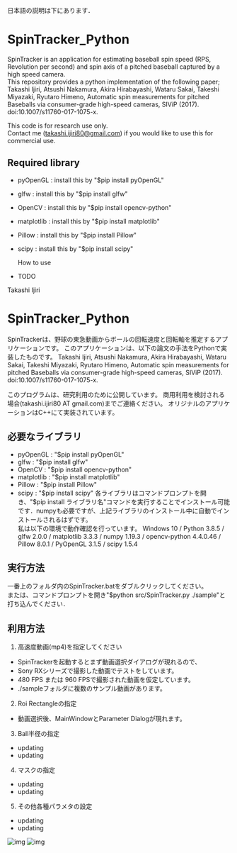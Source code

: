 日本語の説明は下にあります．

# SpinTracker_Python
SpinTracker is an application for estimating baseball spin speed (RPS, Revolution per second) and spin axis of a pitched baseball captured by a high speed camera.  
This repository provides a python implementation of the following paper;  
Takashi Ijiri, Atsushi Nakamura, Akira Hirabayashi, Wataru Sakai, Takeshi Miyazaki, Ryutaro Himeno, Automatic spin measurements for pitched Baseballs via consumer-grade high-speed cameras, SIViP (2017). doi:10.1007/s11760-017-1075-x.  

This code is for research use only.  
Contact me (takashi.ijiri80@gmail.com) if you would like to use this for commercial use.   


## Required library  
- pyOpenGL   : install this by "$pip install pyOpenGL"
- glfw       : install this by "$pip install glfw"
- OpenCV     : install this by "$pip install opencv-python"
- matplotlib : install this by "$pip install matplotlib"
- Pillow     : install this by "$pip install Pillow"
- scipy      : install this by "$pip install scipy"


  How to use  
- TODO


Takashi Ijiri


# SpinTracker_Python
SpinTrackerは、野球の東急動画からボールの回転速度と回転軸を推定するアプリケーションです。
このアプリケーションは、以下の論文の手法をPythonで実装したものです。
Takashi Ijiri, Atsushi Nakamura, Akira Hirabayashi, Wataru Sakai, Takeshi Miyazaki, Ryutaro Himeno, Automatic spin measurements for pitched Baseballs via consumer-grade high-speed cameras, SIViP (2017). doi:10.1007/s11760-017-1075-x.  

このプログラムは、研究利用のために公開しています。
商用利用を検討される場合(takashi.ijiri80 AT gmail.com)までご連絡ください。
オリジナルのアプリケーションはC++にて実装されています。

## 必要なライブラリ 
- pyOpenGL   : "$pip install pyOpenGL"
- glfw       : "$pip install glfw"
- OpenCV     : "$pip install opencv-python"
- matplotlib : "$pip install matplotlib"
- Pillow     : "$pip install Pillow"
- scipy      : "$pip install scipy"
各ライブラリはコマンドプロンプトを開き、"$pip install ライブラリ名"コマンドを実行することでインストール可能です．numpyも必要ですが、上記ライブラリのインストール中に自動でインストールされるはずです。  
私は以下の環境で動作確認を行っています。
Windows 10 / Python 3.8.5 / glfw 2.0.0 / matplotlib 3.3.3 / numpy 1.19.3 / opencv-python 4.4.0.46 / Pillow 8.0.1 / PyOpenGL 3.1.5 / scipy 1.5.4


## 実行方法
一番上のフォルダ内のSpinTracker.batをダブルクリックしてください。  
または、コマンドプロンプトを開き"$python src/SpinTracker.py ./sample"と打ち込んでください．    

## 利用方法
1. 高速度動画(mp4)を指定してください
- SpinTrackerを起動するとまず動画選択ダイアログが現れるので、
- Sony RXシリーズで撮影した動画でテストをしています。
- 480 FPS または 960 FPSで撮影された動画を仮定しています。
- ./sampleフォルダに複数のサンプル動画があります。

2. Roi Rectangleの指定
- 動画選択後、MainWindowとParameter Dialogが現れます。 

3. Ball半径の指定
- updating 
- updating 

4. マスクの指定
- updating
- updating 

5. その他各種パラメタの設定
- updating 
- updating 


![img](https://github.com/TakashiIjiri/SpinTracker_Python/imgs/mainwindow.png)
![img](https://github.com/TakashiIjiri/SpinTracker_Python/imgs/dialog.png)












